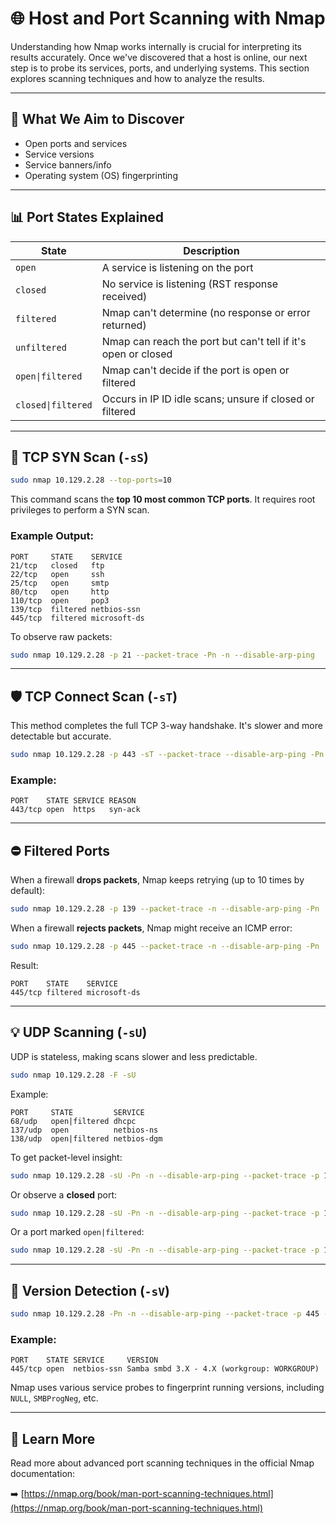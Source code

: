# 🌐 Host and Port Scanning with Nmap

Understanding how Nmap works internally is crucial for interpreting its results accurately. Once we've discovered that a host is online, our next step is to probe its services, ports, and underlying systems. This section explores scanning techniques and how to analyze the results.

---

## 🔎 What We Aim to Discover

* Open ports and services
* Service versions
* Service banners/info
* Operating system (OS) fingerprinting

---

## 📊 Port States Explained

| State        | Description                                                   |                                                          
| ------------ | ------------------------------------------------------------- |
| `open`       | A service is listening on the port                            |                                                          
| `closed`     | No service is listening (RST response received)               |                                                          
| `filtered`   | Nmap can't determine (no response or error returned)          |                                                          
| `unfiltered` | Nmap can reach the port but can't tell if it's open or closed |                                                          
| `open\|filtered` | Nmap can't decide if the port is open or filtered        |
| `closed\|filtered` | Occurs in IP ID idle scans; unsure if closed or filtered |

---

## 🚀 TCP SYN Scan (`-sS`)

```bash
sudo nmap 10.129.2.28 --top-ports=10
```

This command scans the **top 10 most common TCP ports**. It requires root privileges to perform a SYN scan.

### Example Output:

```
PORT     STATE    SERVICE
21/tcp   closed   ftp
22/tcp   open     ssh
25/tcp   open     smtp
80/tcp   open     http
110/tcp  open     pop3
139/tcp  filtered netbios-ssn
445/tcp  filtered microsoft-ds
```

To observe raw packets:

```bash
sudo nmap 10.129.2.28 -p 21 --packet-trace -Pn -n --disable-arp-ping
```

---

## 🛡️ TCP Connect Scan (`-sT`)

This method completes the full TCP 3-way handshake. It's slower and more detectable but accurate.

```bash
sudo nmap 10.129.2.28 -p 443 -sT --packet-trace --disable-arp-ping -Pn -n --reason
```

### Example:

```
PORT    STATE SERVICE REASON
443/tcp open  https   syn-ack
```

---

## ⛔️ Filtered Ports

When a firewall **drops packets**, Nmap keeps retrying (up to 10 times by default):

```bash
sudo nmap 10.129.2.28 -p 139 --packet-trace -n --disable-arp-ping -Pn
```

When a firewall **rejects packets**, Nmap might receive an ICMP error:

```bash
sudo nmap 10.129.2.28 -p 445 --packet-trace -n --disable-arp-ping -Pn
```

Result:

```
PORT    STATE    SERVICE
445/tcp filtered microsoft-ds
```

---

## 💡 UDP Scanning (`-sU`)

UDP is stateless, making scans slower and less predictable.

```bash
sudo nmap 10.129.2.28 -F -sU
```

Example:

```
PORT     STATE         SERVICE
68/udp   open|filtered dhcpc
137/udp  open          netbios-ns
138/udp  open|filtered netbios-dgm
```

To get packet-level insight:

```bash
sudo nmap 10.129.2.28 -sU -Pn -n --disable-arp-ping --packet-trace -p 137 --reason
```

Or observe a **closed** port:

```bash
sudo nmap 10.129.2.28 -sU -Pn -n --disable-arp-ping --packet-trace -p 100 --reason
```

Or a port marked `open|filtered`:

```bash
sudo nmap 10.129.2.28 -sU -Pn -n --disable-arp-ping --packet-trace -p 138 --reason
```

---

## 📃 Version Detection (`-sV`)

```bash
sudo nmap 10.129.2.28 -Pn -n --disable-arp-ping --packet-trace -p 445 --reason -sV
```

### Example:

```
PORT    STATE SERVICE     VERSION
445/tcp open  netbios-ssn Samba smbd 3.X - 4.X (workgroup: WORKGROUP)
```

Nmap uses various service probes to fingerprint running versions, including `NULL`, `SMBProgNeg`, etc.

---

## 📖 Learn More

Read more about advanced port scanning techniques in the official Nmap documentation:

➡️ [https://nmap.org/book/man-port-scanning-techniques.html](https://nmap.org/book/man-port-scanning-techniques.html)
